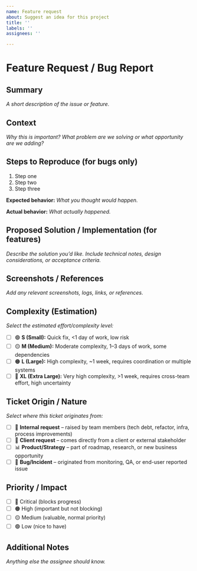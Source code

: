 ```yaml
---
name: Feature request
about: Suggest an idea for this project
title: ''
labels: ''
assignees: ''

---
```


# Feature Request / Bug Report

## Summary
_A short description of the issue or feature._

## Context
_Why this is important? What problem are we solving or what opportunity are we adding?_

## Steps to Reproduce (for bugs only)
1. Step one
2. Step two
3. Step three

**Expected behavior:**
_What you thought would happen._

**Actual behavior:**
_What actually happened._

## Proposed Solution / Implementation (for features)
_Describe the solution you’d like. Include technical notes, design considerations, or acceptance criteria._

## Screenshots / References
_Add any relevant screenshots, logs, links, or references._

## Complexity (Estimation)
_Select the estimated effort/complexity level:_
- [ ] 🟢 **S (Small):** Quick fix, <1 day of work, low risk  
- [ ] 🟡 **M (Medium):** Moderate complexity, 1–3 days of work, some dependencies  
- [ ] 🟠 **L (Large):** High complexity, ~1 week, requires coordination or multiple systems  
- [ ] 🔴 **XL (Extra Large):** Very high complexity, >1 week, requires cross-team effort, high uncertainty  

## Ticket Origin / Nature
_Select where this ticket originates from:_
- [ ] 🏢 **Internal request** – raised by team members (tech debt, refactor, infra, process improvements)  
- [ ] 🤝 **Client request** – comes directly from a client or external stakeholder  
- [ ] 📊 **Product/Strategy** – part of roadmap, research, or new business opportunity  
- [ ] 🐞 **Bug/Incident** – originated from monitoring, QA, or end-user reported issue  

## Priority / Impact
- [ ] 🔴 Critical (blocks progress)  
- [ ] 🟠 High (important but not blocking)  
- [ ] 🟡 Medium (valuable, normal priority)  
- [ ] 🟢 Low (nice to have)  

## Additional Notes
_Anything else the assignee should know._
